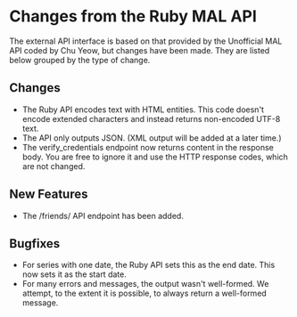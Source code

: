 Changes from the Ruby MAL API
=============================

The external API interface is based on that provided by the Unofficial MAL API
coded by Chu Yeow, but changes have been made. They are listed below grouped by
the type of change.

Changes
-------
* The Ruby API encodes text with HTML entities. This code doesn't encode extended
  characters and instead returns non-encoded UTF-8 text.
* The API only outputs JSON. (XML output will be added at a later time.)
* The verify_credentials endpoint now returns content in the response body. You
  are free to ignore it and use the HTTP response codes, which are not changed.

New Features
------------
* The /friends/ API endpoint has been added.

Bugfixes
--------
* For series with one date, the Ruby API sets this as the end date. This now
  sets it as the start date.
* For many errors and messages, the output wasn't well-formed. We attempt, to
  the extent it is possible, to always return a well-formed message.
